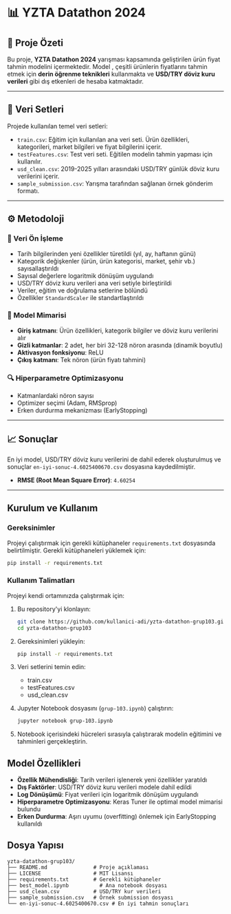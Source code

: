 # 📊 YZTA Datathon 2024 

## 📝 Proje Özeti

Bu proje, **YZTA Datathon 2024** yarışması kapsamında  geliştirilen ürün fiyat tahmin modelini içermektedir. Model , çeşitli ürünlerin fiyatlarını tahmin etmek için **derin öğrenme teknikleri** kullanmakta ve **USD/TRY döviz kuru verileri** gibi dış etkenleri de hesaba katmaktadır.

---

## 📂 Veri Setleri

Projede kullanılan temel veri setleri:

- `train.csv`: Eğitim için kullanılan ana veri seti. Ürün özellikleri, kategorileri, market bilgileri ve fiyat bilgilerini içerir.
- `testFeatures.csv`: Test veri seti. Eğitilen modelin tahmin yapması için kullanılır.
- `usd_clean.csv`: 2019-2025 yılları arasındaki USD/TRY günlük döviz kuru verilerini içerir.
- `sample_submission.csv`: Yarışma tarafından sağlanan örnek gönderim formatı.

---

## ⚙️ Metodoloji

### 🔧 Veri Ön İşleme

- Tarih bilgilerinden yeni özellikler türetildi (yıl, ay, haftanın günü)
- Kategorik değişkenler (ürün, ürün kategorisi, market, şehir vb.) sayısallaştırıldı
- Sayısal değerlere logaritmik dönüşüm uygulandı
- USD/TRY döviz kuru verileri ana veri setiyle birleştirildi
- Veriler, eğitim ve doğrulama setlerine bölündü
- Özellikler `StandardScaler` ile standartlaştırıldı

### 🧠 Model Mimarisi

- **Giriş katmanı**: Ürün özellikleri, kategorik bilgiler ve döviz kuru verilerini alır
- **Gizli katmanlar**: 2 adet, her biri 32-128 nöron arasında (dinamik boyutlu)
- **Aktivasyon fonksiyonu**: ReLU
- **Çıkış katmanı**: Tek nöron (ürün fiyatı tahmini)

### 🔍 Hiperparametre Optimizasyonu

- Katmanlardaki nöron sayısı
- Optimizer seçimi (Adam, RMSprop)
- Erken durdurma mekanizması (EarlyStopping)

---

## 📈 Sonuçlar

En iyi model, USD/TRY döviz kuru verilerini de dahil ederek oluşturulmuş ve sonuçlar `en-iyi-sonuc-4.6025400670.csv` dosyasına kaydedilmiştir.

- **RMSE (Root Mean Square Error)**: `4.60254`

---

## Kurulum ve Kullanım

### Gereksinimler

Projeyi çalıştırmak için gerekli kütüphaneler `requirements.txt` dosyasında belirtilmiştir. Gerekli kütüphaneleri yüklemek için:

```bash
pip install -r requirements.txt
```

### Kullanım Talimatları

Projeyi kendi ortamınızda çalıştırmak için:

1. Bu repository'yi klonlayın:

   ```bash
   git clone https://github.com/kullanici-adi/yzta-datathon-grup103.git
   cd yzta-datathon-grup103
   ```

2. Gereksinimleri yükleyin:

   ```bash
   pip install -r requirements.txt
   ```

3. Veri setlerini temin edin:
   - train.csv
   - testFeatures.csv
   - usd_clean.csv

4. Jupyter Notebook dosyasını (`grup-103.ipynb`) çalıştırın:

   ```bash
   jupyter notebook grup-103.ipynb
   ```

5. Notebook içerisindeki hücreleri sırasıyla çalıştırarak modelin eğitimini ve tahminleri gerçekleştirin.

## Model Özellikleri

- **Özellik Mühendisliği**: Tarih verileri işlenerek yeni özellikler yaratıldı
- **Dış Faktörler**: USD/TRY döviz kuru verileri modele dahil edildi
- **Log Dönüşümü**: Fiyat verileri için logaritmik dönüşüm uygulandı
- **Hiperparametre Optimizasyonu**: Keras Tuner ile optimal model mimarisi bulundu
- **Erken Durdurma**: Aşırı uyumu (overfitting) önlemek için EarlyStopping kullanıldı

## Dosya Yapısı

```
yzta-datathon-grup103/
├── README.md               # Proje açıklaması
├── LICENSE                 # MIT Lisansı
├── requirements.txt        # Gerekli kütüphaneler
├── best_model.ipynb          # Ana notebook dosyası
├── usd_clean.csv           # USD/TRY kur verileri
├── sample_submission.csv   # Örnek submission dosyası
└── en-iyi-sonuc-4.6025400670.csv # En iyi tahmin sonuçları
```
